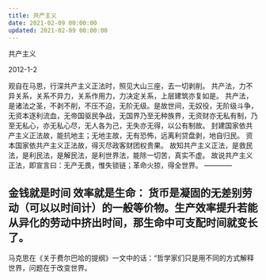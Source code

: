 ```yaml
---
title: 共产主义
date: 2021-02-09 00:00:00
updated: 2021-02-09 00:00:00
---
```


共产主义

2012-1-2

观自在马恩，行深共产主义正法时，照见大山三座，去一切剥削。
共产法，力不异关系，关系不异力，关系作用力，力决定关系，上层建筑亦复如是。
共产法，是诸法之圣，不剥不削，不压不迫，无阶无级。是故世间，无奴役，无阶级斗争，无资本逐利流血，无帝国驱民争战，无国界乃至无种族界，无资财亦无私有制，乃至无私心，亦无私心尽，无人各为己，无失亦无得，以公有制故。
封建国家依共产主义正法故，能抗地主；无地主故，无有恐怖，远离利贷盘剥，地自归民。
资本国家依共产主义正法故，得灭尽政客财团权贵果。
故知共产主义正法，是救民法，是利民法，是解民法，是利世界法，能除一切苦，真实不虚。
故说共产主义正法，即宣言曰：无产无畏，惟失锁链；革命火掠，得全世界。
————

金钱就是时间 效率就是生命：
货币是凝固的无差别劳动（可以以时间计）的一般等价物。生产效率提升若能从异化的劳动中挤出时间，那生命中可支配时间就变长了。
---------
马克思在《关于费尔巴哈的提纲》一文中的话：“哲学家们只是用不同的方式解释世界，问题在于改变世界。
